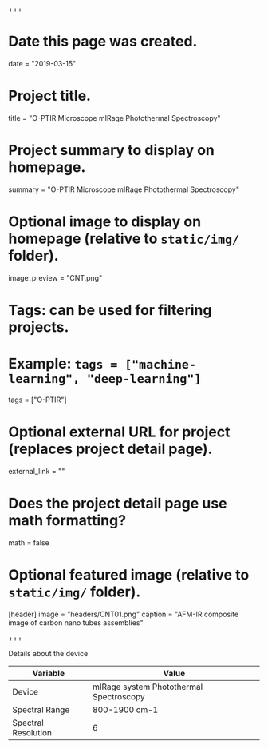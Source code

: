 +++
# Date this page was created.
date = "2019-03-15"

# Project title.
title = "O-PTIR Microscope mIRage Photothermal Spectroscopy"

# Project summary to display on homepage.
summary = "O-PTIR Microscope mIRage Photothermal Spectroscopy"

# Optional image to display on homepage (relative to `static/img/` folder).
image_preview = "CNT.png"

# Tags: can be used for filtering projects.
# Example: `tags = ["machine-learning", "deep-learning"]`
tags = ["O-PTIR"]

# Optional external URL for project (replaces project detail page).
external_link = ""

# Does the project detail page use math formatting?
math = false

# Optional featured image (relative to `static/img/` folder).
[header]
image = "headers/CNT01.png"
caption = "AFM-IR composite image of carbon nano tubes assemblies"

+++

Details about the device

|  Variable | Value |
| --- | --- |
|  Device | mIRage system Photothermal Spectroscopy|
|  Spectral Range | 800-1900 cm-1 |
|  Spectral Resolution | 6 |
